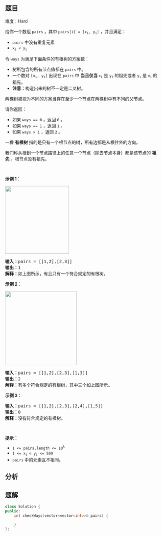 
## 题目
难度：Hard
<p>给你一个数组 <code>pairs</code> ，其中 <code>pairs[i] = [x<sub>i</sub>, y<sub>i</sub>]</code> ，并且满足：</p>

<ul>
	<li><code>pairs</code> 中没有重复元素</li>
	<li><code>x<sub>i</sub> < y<sub>i</sub></code></li>
</ul>

<p>令 <code>ways</code> 为满足下面条件的有根树的方案数：</p>

<ul>
	<li>树所包含的所有节点值都在 <code>pairs</code> 中。</li>
	<li>一个数对 <code>[x<sub>i</sub>, y<sub>i</sub>]</code> 出现在 <code>pairs</code> 中 <strong>当且仅当</strong><strong> </strong><code>x<sub>i</sub></code> 是 <code>y<sub>i</sub></code> 的祖先或者 <code>y<sub>i</sub></code> 是 <code>x<sub>i</sub></code><sub> </sub>的祖先。</li>
	<li><strong>注意：</strong>构造出来的树不一定是二叉树。</li>
</ul>

<p>两棵树被视为不同的方案当存在至少一个节点在两棵树中有不同的父节点。</p>

<p>请你返回：</p>

<ul>
	<li>如果 <code>ways == 0</code> ，返回 <code>0</code> 。</li>
	<li>如果 <code>ways == 1</code> ，返回 <code>1</code> 。</li>
	<li>如果 <code>ways > 1</code> ，返回 <code>2</code> 。</li>
</ul>

<p>一棵 <strong>有根树</strong> 指的是只有一个根节点的树，所有边都是从根往外的方向。</p>

<p>我们称从根到一个节点路径上的任意一个节点（除去节点本身）都是该节点的 <strong>祖先</strong> 。根节点没有祖先。</p>

<p> </p>

<p><strong>示例 1：</strong></p>
<img src="https://assets.leetcode-cn.com/aliyun-lc-upload/uploads/2021/01/09/trees2.png" style="width: 208px; height: 221px;" />
<pre>
<b>输入：</b>pairs = [[1,2],[2,3]]
<b>输出：</b>1
<b>解释：</b>如上图所示，有且只有一个符合规定的有根树。
</pre>

<p><strong>示例 2：</strong></p>
<img alt="" src="https://assets.leetcode-cn.com/aliyun-lc-upload/uploads/2021/01/09/tree.png" style="width: 234px; height: 241px;" />
<pre>
<b>输入：</b>pairs = [[1,2],[2,3],[1,3]]
<b>输出：</b>2
<b>解释：</b>有多个符合规定的有根树，其中三个如上图所示。
</pre>

<p><strong>示例 3：</strong></p>

<pre>
<b>输入：</b>pairs = [[1,2],[2,3],[2,4],[1,5]]
<b>输出：</b>0
<b>解释：</b>没有符合规定的有根树。</pre>

<p> </p>

<p><strong>提示：</strong></p>

<ul>
	<li><code>1 <= pairs.length <= 10<sup>5</sup></code></li>
	<li><code>1 <= x<sub>i </sub>< y<sub>i</sub> <= 500</code></li>
	<li><code>pairs</code> 中的元素互不相同。</li>
</ul>

## 分析

## 题解
```cpp
class Solution {
public:
    int checkWays(vector<vector<int>>& pairs) {

    }
};
```